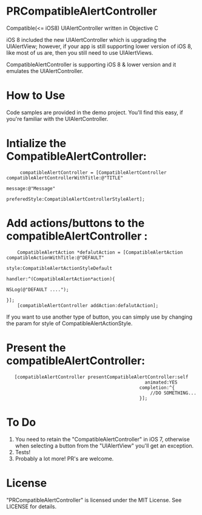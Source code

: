 # PRCompatibleAlertController
Compatible(&lt;= iOS8)  UIAlertController written in Objective C 


iOS 8 included the new UIAlertController which is upgrading the UIAlertView; 
however, if your app is still supporting lower version of iOS 8, like most of us are, then you still need to use UIAlertViews.


 CompatibleAlertController is supporting  iOS 8 & lower version and it emulates the UIAlertController.

# How to Use
Code samples are provided in the demo project. You'll find this easy, if you're familiar with the UIAlertController.

# Intialize the CompatibleAlertController:
         compatibleAlertController = [CompatibleAlertController compatibleAlertControllerWithTitle:@"TITLE"
                                                                                      message:@"Message" 
                                                                            preferedStyle:CompatibleAlertControllerStyleAlert];

# Add actions/buttons to the compatibleAlertController : 
        CompatibleAlertAction *defalutAction = [CompatibleAlertAction compatibleActionWithTitle:@"DEFAULT"
                                                                                        style:CompatibleAlertActionStyleDefault
                                                                                        handler:^(CompatibleAlertAction*action){
                                                                                            NSLog(@"DEFAULT ....");
                                                                                        }];
        [compatibleAlertController addAction:defalutAction];

 If you want to use another type of button, you can simply use by changing the param for style of CompatibleAlertActionStyle.

# Present the compatibleAlertController:
       [compatibleAlertController presentCompatibleAlertController:self
                                                       animated:YES
                                                     completion:^{
                                                         //DO SOMETHING...
                                                     }];

# To Do
 1.  You need to retain the "CompatibleAlertController" in iOS 7, otherwise when selecting a button from the "UIAlertView" you'll get an exception.
 2.  Tests!
 3.  Probably a lot more! PR's are welcome.

# License
"PRCompatibleAlertController" is licensed under the MIT License. See LICENSE for details.

